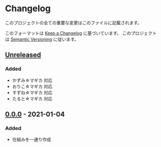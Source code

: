 # Changelog
このプロジェクトの全ての重要な変更はこのファイルに記載されます。

このフォーマットは [Keep a Changelog](https://keepachangelog.com/ja/1.0.0/) に基づいています。
このプロジェクトは [Semantic Versioning](https://semver.org/spec/v2.0.0.html) に従います。

## [Unreleased]
### Added
- かずみ☆マギカ 対応
- おりこ☆マギカ 対応
- すずね☆マギカ 対応
- たると☆マギカ 対応

## [0.0.0] - 2021-01-04
### Added
- 仕組みを一通り作成

[Unreleased]: https://github.com/matunnkazumi/magica_ime_dict/compare/v0.0.0...HEAD
[0.0.0]: https://github.com/matunnkazumi/magica_ime_dict/releases/tag/v0.0.0
